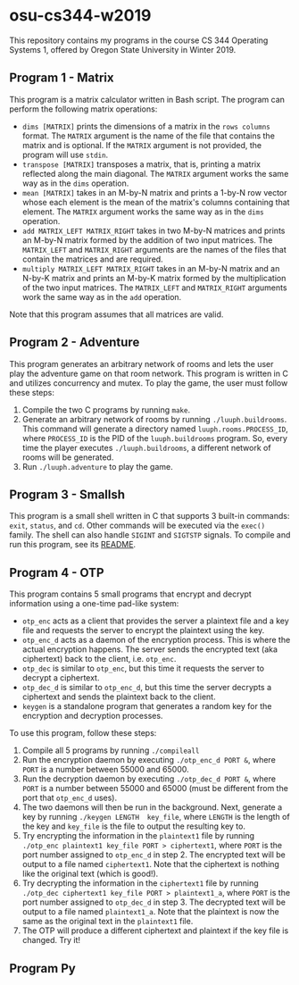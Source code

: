 # osu-cs344-w2019

This repository contains my programs in the course CS 344 Operating Systems 1, offered by Oregon State University in Winter 2019.

## Program 1 - Matrix

This program is a matrix calculator written in Bash script. The program can perform the following matrix operations:

- `dims [MATRIX]` prints the dimensions of a matrix in the `rows columns` format. The `MATRIX` argument is the name of the file that contains the matrix and is optional. If the `MATRIX` argument is not provided, the program will use `stdin`.
- `transpose [MATRIX]` transposes a matrix, that is, printing a matrix reflected along the main diagonal. The `MATRIX` argument works the same way as in the `dims` operation.
- `mean [MATRIX]` takes in an M-by-N matrix and prints a 1-by-N row vector whose each element is the mean of the matrix's columns containing that element. The `MATRIX` argument works the same way as in the `dims` operation.
- `add MATRIX_LEFT MATRIX_RIGHT` takes in two M-by-N matrices and prints an M-by-N matrix formed by the addition of two input matrices. The `MATRIX_LEFT` and `MATRIX_RIGHT` arguments are the names of the files that contain the matrices and are required.
- `multiply MATRIX_LEFT MATRIX_RIGHT` takes in an M-by-N matrix and an N-by-K matrix and prints an M-by-K matrix formed by the multiplication of the two input matrices. The `MATRIX_LEFT` and `MATRIX_RIGHT` arguments work the same way as in the `add` operation.

Note that this program assumes that all matrices are valid.

## Program 2 - Adventure

This program generates an arbitrary network of rooms and lets the user play the adventure game on that room network. This program is written in C and utilizes concurrency and mutex. To play the game, the user must follow these steps:

1. Compile the two C programs by running `make`.
2. Generate an arbitrary network of rooms by running `./luuph.buildrooms`. This command will generate a directory named `luuph.rooms.PROCESS_ID`, where `PROCESS_ID` is the PID of the `luuph.buildrooms` program. So, every time the player executes `./luuph.buildrooms`, a different network of rooms will be generated.
3. Run `./luuph.adventure` to play the game.

## Program 3 - Smallsh

This program is a small shell written in C that supports 3 built-in commands: `exit`, `status`, and `cd`. Other commands will be executed via the `exec()` family. The shell can also handle `SIGINT` and `SIGTSTP` signals. To compile and run this program, see its [README](program3_smallsh/README).

## Program 4 - OTP

This program contains 5 small programs that encrypt and decrypt information using a one-time pad-like system:

- `otp_enc` acts as a client that provides the server a plaintext file and a key file and requests the server to encrypt the plaintext using the key.
- `otp_enc_d` acts as a daemon of the encryption process. This is where the actual encryption happens. The server sends the encrypted text (aka ciphertext) back to the client, i.e. `otp_enc`.
- `otp_dec` is similar to `otp_enc`, but this time it requests the server to decrypt a ciphertext.
- `otp_dec_d` is similar to `otp_enc_d`, but this time the server decrypts a ciphertext and sends the plaintext back to the client.
- `keygen` is a standalone program that generates a random key for the encryption and decryption processes.

To use this program, follow these steps:

1. Compile all 5 programs by running `./compileall`
2. Run the encryption daemon by executing `./otp_enc_d PORT &`, where `PORT` is a number between 55000 and 65000.
3. Run the decryption daemon by executing `./otp_dec_d PORT &`, where `PORT` is a number between 55000 and 65000 (must be different from the port that `otp_enc_d` uses).
4. The two daemons will then be run in the background. Next, generate a key by running `./keygen LENGTH  key_file`, where `LENGTH` is the length of the key and `key_file` is the file to output the resulting key to.
5. Try encrypting the information in the `plaintext1` file by running `./otp_enc plaintext1 key_file PORT > ciphertext1`, where `PORT` is the port number assigned to `otp_enc_d` in step 2. The encrypted text will be output to a file named `ciphertext1`. Note that the ciphertext is nothing like the original text (which is good!).
6. Try decrypting the information in the `ciphertext1` file by running `./otp_dec ciphertext1 key_file PORT > plaintext1_a`, where `PORT` is the port number assigned to `otp_dec_d` in step 3. The decrypted text will be output to a file named `plaintext1_a`. Note that the plaintext is now the same as the original text in the `plaintext1` file.
7. The OTP will produce a different ciphertext and plaintext if the key file is changed. Try it!

## Program Py


